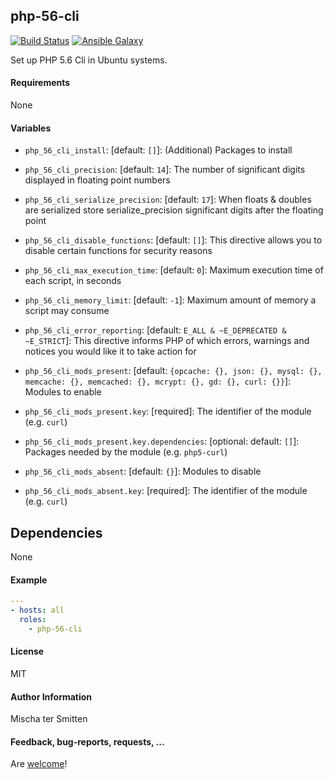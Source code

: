 ## php-56-cli 

[![Build Status](https://travis-ci.org/Oefenweb/ansible-php-56-cli.svg?branch=master)](https://travis-ci.org/Oefenweb/ansible-php-56-cli) [![Ansible Galaxy](http://img.shields.io/badge/ansible--galaxy-php--56--cli-blue.svg)](https://galaxy.ansible.com/list#/roles/4437)

Set up PHP 5.6 Cli in Ubuntu systems.

#### Requirements

None

#### Variables

* `php_56_cli_install`: [default: `[]`]: (Additional) Packages to install

* `php_56_cli_precision`: [default: `14`]: The number of significant digits displayed in floating point numbers
* `php_56_cli_serialize_precision`: [default: `17`]: When floats & doubles are serialized store serialize_precision significant digits after the floating point
* `php_56_cli_disable_functions`: [default: `[]`]: This directive allows you to disable certain functions for security reasons
* `php_56_cli_max_execution_time`: [default: `0`]: Maximum execution time of each script, in seconds
* `php_56_cli_memory_limit`: [default: `-1`]: Maximum amount of memory a script may consume
* `php_56_cli_error_reporting`: [default: `E_ALL & ~E_DEPRECATED & ~E_STRICT`]: This directive informs PHP of which errors, warnings and notices you would like it to take action for

* `php_56_cli_mods_present`: [default: `{opcache: {}, json: {}, mysql: {}, memcache: {}, memcached: {}, mcrypt: {}, gd: {}, curl: {}}`]: Modules to enable
* `php_56_cli_mods_present.key`: [required]: The identifier of the module (e.g. `curl`)
* `php_56_cli_mods_present.key.dependencies`: [optional: default: `[]`]: Packages needed by the module (e.g. `php5-curl`)

* `php_56_cli_mods_absent`: [default: `{}`]: Modules to disable
* `php_56_cli_mods_absent.key`: [required]: The identifier of the module (e.g. `curl`)

## Dependencies

None

#### Example

```yaml
---
- hosts: all
  roles:
    - php-56-cli
```

#### License

MIT

#### Author Information

Mischa ter Smitten

#### Feedback, bug-reports, requests, ...

Are [welcome](https://github.com/Oefenweb/ansible-php-56-cli/issues)!
